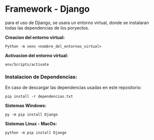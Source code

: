 # Framework - Django 


para el uso de Djiango, se usara un entorno virtual, donde se instalaran todas las dependencias de los poryectos.

**Creacion del entorno virtual:**

    Python -m venv <nombre_del_entornoo_virtual>

**Activacion del entorno virtual:**

    env/Scripts/activate

### Instalacion de Dependencias:

En caso de descargar las dependencias usadas en este repositorio:

    pip install -r dependencias.txt

**Sistemas Windows:**

    py -m pip install Django

**Sistemas Linux - MacOs:**

	python -m pip install Django


